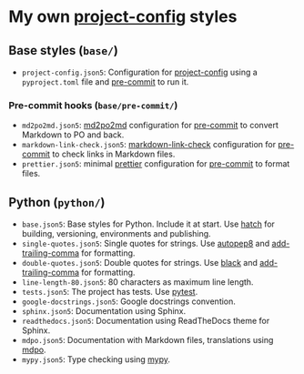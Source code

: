 # My own [project-config] styles

## Base styles (`base/`)

- `project-config.json5`: Configuration for [project-config] using a
  `pyproject.toml` file and [pre-commit] to run it.

### Pre-commit hooks (`base/pre-commit/`)

- `md2po2md.json5`: [md2po2md] configuration for [pre-commit]
  to convert Markdown to PO and back.
- `markdown-link-check.json5`: [markdown-link-check] configuration
  for [pre-commit] to check links in Markdown files.
- `prettier.json5`: minimal [prettier] configuration for [pre-commit] to
  format files.

## Python (`python/`)

- `base.json5`: Base styles for Python. Include it at start. Use [hatch]
  for building, versioning, environments and publishing.
- `single-quotes.json5`: Single quotes for strings. Use [autopep8] and
  [add-trailing-comma] for formatting.
- `double-quotes.json5`: Double quotes for strings. Use [black] and
  [add-trailing-comma] for formatting.
- `line-length-80.json5`: 80 characters as maximum line length.
- `tests.json5`: The project has tests. Use [pytest].
- `google-docstrings.json5`: Google docstrings convention.
- `sphinx.json5`: Documentation using Sphinx.
- `readthedocs.json5`: Documentation using ReadTheDocs theme for Sphinx.
- `mdpo.json5`: Documentation with Markdown files, translations using [mdpo].
- `mypy.json5`: Type checking using [mypy].

[project-config]: https://github.com/mondeja/project-config
[autopep8]: https://pypi.org/project/autopep8/
[add-trailing-comma]: https://pypi.org/project/add-trailing-comma/
[black]: https://pypi.org/project/black/
[pytest]: https://docs.pytest.org/en/latest/
[mdpo]: https://mondeja.github.io/mdpo/
[mypy]: https://mypy.readthedocs.io/en/latest/
[pre-commit]: https://pre-commit.com
[md2po2md]: https://mondeja.github.io/mdpo/latest/pre-commit-hooks.html#md2po2md
[markdown-link-check]: https://github.com/tcort/markdown-link-check
[prettier]: https://prettier.io
[hatch]: https://hatch.pypa.io/
